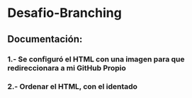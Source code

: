 # Desafio-Branching
## Documentación:
### 1.- Se configuró el HTML con una imagen para que redireccionara a mi GitHub Propio
### 2.- Ordenar el HTML, con el identado

